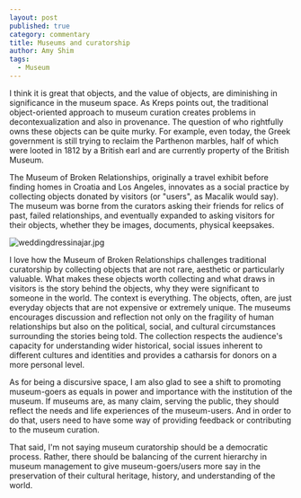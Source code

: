 ```yaml
---
layout: post
published: true
category: commentary
title: Museums and curatorship
author: Amy Shim
tags:
  - Museum
---
```

I think it is great that objects, and the value of objects, are diminishing in significance in the museum space. As Kreps points out, the traditional object-oriented approach to museum curation creates problems in decontexualization and also in provenance. The question of who rightfully owns these objects can be quite murky. For example, even today, the Greek government is still trying to reclaim the Parthenon marbles, half of which were looted in 1812 by a British earl and are currently property of the British Museum.

The Museum of Broken Relationships, originally a travel exhibit before finding homes in Croatia and Los Angeles, innovates as a social practice by collecting objects donated by visitors (or "users", as Macalik would say). The museum was borne from the curators asking their friends for relics of past, failed relationships, and eventually expanded to asking visitors for their objects, whether they be images, documents, physical keepsakes.

![weddingdressinajar.jpg]({{site.baseurl}}/assets/weddingdressinajar.jpg)

I love how the Museum of Broken Relationships challenges traditional curatorship by collecting objects that are not rare, aesthetic or particularly valuable. What makes these objects worth collecting and what draws in visitors is the story behind the objects, why they were significant to someone in the world. The context is everything. The objects, often, are just everyday objects that are not expensive or extremely unique. The museums encourages discussion and reflection not only on the fragility of human relationships but also on the political, social, and cultural circumstances surrounding the stories being told. The collection respects the audience's capacity for understanding wider historical, social issues inherent to different cultures and identities and provides a catharsis for donors on a more personal level.

As for being a discursive space, I am also glad to see a shift to promoting museum-goers as equals in power and importance with the institution of the museum. If museums are, as many claim, serving the public, they should reflect the needs and life experiences of the museum-users. And in order to do that, users need to have some way of providing feedback or contributing to the museum curation.

That said, I'm not saying museum curatorship should be a democratic process. Rather, there should be balancing of the current hierarchy in museum management to give museum-goers/users more say in the preservation of their cultural heritage, history, and understanding of the world.